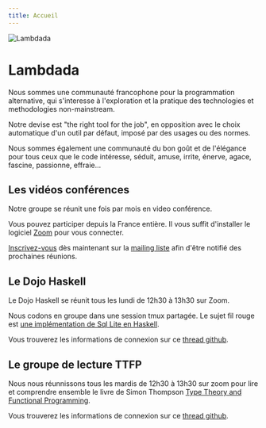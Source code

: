 ```yaml
---
title: Accueil
---
```


![Lambdada](/img/lambdada.png)

# Lambdada

Nous sommes une communauté francophone pour la programmation alternative, qui
s'interesse à l'exploration et la pratique des technologies et methodologies
non-mainstream.

Notre devise est "the right tool for the job", en opposition avec le choix
automatique d'un outil par défaut, imposé par des usages ou des normes.

Nous sommes également une communauté du bon goût et de l'élégance pour tous
ceux que le code intéresse, séduit, amuse, irrite, énerve, agace, fascine,
passionne, effraie...

## Les vidéos conférences

Notre groupe se réunit une fois par mois en video conférence.

Vous pouvez participer depuis la France entière. Il vous suffit d'installer le logiciel [Zoom](https://zoom.us/) pour vous connecter.

[Inscrivez-vous](https://framalistes.org/sympa/subscribe/lambdada) dès maintenant sur la [mailing liste](https://framalistes.org/sympa/info/lambdada) afin d'être notifié des prochaines réunions.

## Le Dojo Haskell

Le Dojo Haskell se réunit tous les lundi de 12h30 à 13h30 sur Zoom.

Nous codons en groupe dans une session tmux partagée. Le sujet fil rouge est
[une implémentation de Sql Lite en Haskell](https://github.com/aleryo/haskell-sqlite).

Vous trouverez les informations de connexion sur ce
[thread github](https://github.com/lambdada/lambdada.org/issues/3).

## Le groupe de lecture TTFP

Nous nous réunnissons tous les mardis de 12h30 à 13h30 sur zoom pour lire et
comprendre ensemble le livre de Simon Thompson [Type Theory and Functional
Programming](https://www.cs.kent.ac.uk/people/staff/sjt/TTFP/).

Vous trouverez les informations de connexion sur ce [thread github](https://github.com/lambdada/lambdada.org/issues/4).